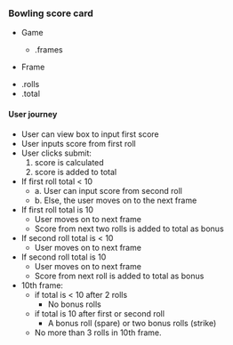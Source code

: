 ### Bowling score card

* Game
  - .frames

* Frame
 - .rolls
 - .total

#### User journey

- User can view box to input first score
- User inputs score from first roll
- User clicks submit:
  1. score is calculated
  2. score is added to total
- If first roll total < 10
  - a. User can input score from second roll
  - b. Else, the user moves on to the next frame
- If first roll total is 10
  - User moves on to next frame
  - Score from next two rolls is added to total as bonus
- If second roll total is < 10
  - User moves on to next frame
- If second roll total is 10
  - User moves on to next frame
  - Score from next roll is added to total as bonus
- 10th frame:
  - if total is < 10 after 2 rolls
    - No bonus rolls
  - if total is 10 after first or second roll
    - A bonus roll (spare) or two bonus rolls (strike)
  - No more than 3 rolls in 10th frame.
